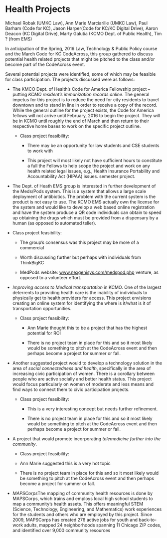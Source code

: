 # Health Projects


Michael Robak (UMKC Law), Ann Marie Marciarille (UMKC Law), Paul Barham (Code for KC), Jason Harper(Code for KC/KC Digital Drive), Aaron Deacon (KC Digital Drive), Marty Galutia (KCMO Dept. of Public Health), Tim  ? (from EMS)

In anticipation of the Spring, 2016 Law, Technology & Public Policy course and the March Code for KC CodeAcross, this group gathered to discuss potential health related projects that might be pitched to the class and/or become part of the CodeAcross event.

Several potential projects were identified, some of which may be feasible for class participation.  The projects discussed were as follows:

* The KMCO Dept. of Health’s Code for America Fellowship project – putting *KCMO resident’s immunization records online*. The general impetus for this project is to reduce the need for city residents to travel downtown and to stand in line in order to receive a copy of the record.  While the general outline for the project exists, the Code for America fellows will not arrive until February, 2016 to begin the project.  They will be in KCMO until roughly the end of March and then return to their respective home bases to work on the specific project outline.

  * Class project feasibility:  

    *  There may be an opportunity for law students and CSE students to work with 

    * This project will most likely not have sufficient hours to constitute a full the Fellows to help scope the project and work on any health related legal issues, e.g., Health Insurance Portability and Accountability Act (HIPAA) issues.  semester project.

*  The Dept. of Heath EMS group is interested in further development of the Meds/Pods system.  This is a system that allows a large scale deployment of antibiotics.  The problem with the current system is the product is not easy to use.  The KCMO EMS actually own the license for the system and would like to develop a web based online registration and have the system produce a QR code individuals can obtain to speed up obtaining the drugs which must be provided from a dispensary by a human (as opposed to automated teller).

  * Class project feasibility:

    * The group’s consensus was this project may be more of a commercial 

    *  Worth discussing further but perhaps with individuals from ThinkBigKC

    *  MedPods website:   www.nexgenisys.com/medspod.php venture, as opposed to a volunteer effort. 

* *Improving access to Medical transportation* in KCMO.  One of the largest deterrents to providing health care is the inability of individuals to physically get to health providers for access.  This project envisions creating an online system for identifying the where is it/what is it of transportation opportunities. 

  * Class project feasibility:

    * Ann Marie thought this to be a project that has the highest potential for ROI

    * There is no project team in place for this and so it most likely would be something to pitch at the CodeAcross event and then perhaps become a project 
for summer or fall.

* Another suggested project would to develop a technology solution in the area of *social connectedness and health*, specifically in the area of increasing civic participation of women.  There is a corollary between people who are active socially and better health status.  This project would focus particularly on women of moderate and less means and find ways to connect them to civic participation projects.

  * Class project feasibility:

    *  This is a very interesting concept but needs further refinement.

    *  There is no project team in place for this and so it most likely would be something to pitch at the CodeAcross event and then perhaps become a project for summer or fall.

* A project that would promote incorporating *telemedicine further into the community*.  

  *  Class project feasibility:

    * Ann Marie suggested this is a very hot topic

    *  There is no project team in place for this and so it most likely would be something to pitch at the CodeAcross event and then perhaps become a project for summer or fall.
    
* *MAPSCorps*The mapping of community health resources is done by MAPSCorps, which trains and employs local high school students to map a community’s health assets. This offers meaningful STEM (Science, Technology, Engineering, and Mathematics) work experiences for the students and others who are employed by this project. Since 2009, MAPSCorps has created 276 active jobs for youth and back-to-work adults, mapped 24 neighborhoods spanning 11 Chicago ZIP codes, and identified over 9,000 community resources
